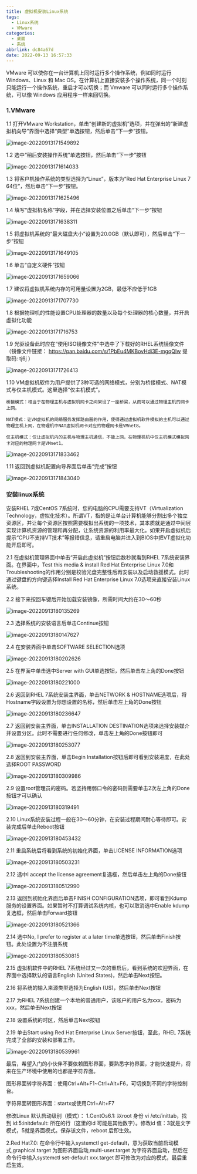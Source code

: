 ```yaml
---
title: 虚拟机安装Linux系统
tags:
  - Linux系统
  - VMware
categories:
  - 桌面
  - 系统
abbrlink: dc84a67d
date: 2022-09-13 16:57:33
---
```


VMware 可以使你在一台计算机上同时运行多个操作系统，例如同时运行 Windows、Linux 和 Mac OS。在计算机上直接安装多个操作系统，同一个时刻只能运行一个操作系统，重启才可以切换；而 Vmware 可以同时运行多个操作系统，可以像 Windows 应用程序一样来回切换。

<!--more-->

### 1.VMware

1.1 打开VMware Workstation，单击“创建新的虚拟机”选项，并在弹出的“新建虚拟机向导”界面中选择“典型”单选按钮，然后单击“下一步”按钮。

![image-20220913171549892](虚拟机安装Linux系统/image-20220913171549892.png)


1.2 选中“稍后安装操作系统”单选按钮，然后单击“下一步”按钮

![image-20220913171614033](虚拟机安装Linux系统/image-20220913171614033.png)

1.3 将客户机操作系统的类型选择为“Linux”，版本为“Red Hat Enterprise Linux 7 64位”，然后单击“下一步”按钮。

![image-20220913171625496](虚拟机安装Linux系统/image-20220913171625496.png)

1.4 填写“虚拟机名称”字段，并在选择安装位置之后单击“下一步”按钮

![image-20220913171638311](虚拟机安装Linux系统/image-20220913171638311.png)

1.5 将虚拟机系统的“最大磁盘大小”设置为20.0GB（默认即可），然后单击“下一步”按钮

![image-20220913171649105](虚拟机安装Linux系统/image-20220913171649105.png)

1.6 单击“自定义硬件”按钮

![image-20220913171659066](虚拟机安装Linux系统/image-20220913171659066.png)

1.7 建议将虚拟机系统内存的可用量设置为2GB，最低不应低于1GB

![image-20220913171707730](虚拟机安装Linux系统/image-20220913171707730.png)

1.8 根据物理机的性能设置CPU处理器的数量以及每个处理器的核心数量，并开启虚拟化功能

![image-20220913171716753](虚拟机安装Linux系统/image-20220913171716753.png)

1.9 光驱设备此时应在“使用ISO镜像文件”中选中了下载好的RHEL系统镜像文件（镜像文件链接： https://pan.baidu.com/s/1PbEu4MKBovHdi3E-mgqQIw 提取码: tj6j ）

![image-20220913171726413](虚拟机安装Linux系统/image-20220913171726413.png)

1.10 VM虚拟机软件为用户提供了3种可选的网络模式，分别为桥接模式、NAT模式与仅主机模式。这里选择“仅主机模式”。

`桥接模式：相当于在物理主机与虚拟机网卡之间架设了一座桥梁，从而可以通过物理主机的网卡上网。`

`NAT模式：让VM虚拟机的网络服务发挥路由器的作用，使得通过虚拟机软件模拟的主机可以通过物理主机上网，在物理机中NAT虚拟机网卡对应的物理网卡是VMnet8。`

`仅主机模式：仅让虚拟机内的主机与物理主机通信，不能上网，在物理机机中仅主机模式模拟网卡对应的物理网卡是VMnet1。`

![image-20220913171833462](虚拟机安装Linux系统/image-20220913171833462.png)


1.11 返回到虚拟机配置向导界面后单击“完成”按钮

![image-20220913171843040](虚拟机安装Linux系统/image-20220913171843040.png)

### 安装linux系统

安装RHEL 7或CentOS 7系统时，您的电脑的CPU需要支持VT（Virtualization Technology，虚拟化技术）。所谓VT，指的是让单台计算机能够分割出多个独立资源区，并让每个资源区按照需要模拟出系统的一项技术，其本质就是通过中间层实现计算机资源的管理和再分配，让系统资源的利用率最大化。如果开启虚拟机后提示“CPU不支持VT技术”等报错信息，请重启电脑并进入到BIOS中把VT虚拟化功能开启即可。

2.1 在虚拟机管理界面中单击“开启此虚拟机”按钮后数秒就看到RHEL 7系统安装界面。在界面中，Test this media & install Red Hat Enterprise Linux 7.0和Troubleshooting的作用分别是校验光盘完整性后再安装以及启动救援模式。此时通过键盘的方向键选择Install Red Hat Enterprise Linux 7.0选项来直接安装Linux系统。

2.2 接下来按回车键后开始加载安装镜像，所需时间大约在30～60秒

![image-20220913180135269](虚拟机安装Linux系统/image-20220913180135269.png)

2.3 选择系统的安装语言后单击Continue按钮

![image-20220913180147627](虚拟机安装Linux系统/image-20220913180147627.png)

2.4 在安装界面中单击SOFTWARE SELECTION选项

![image-20220913180202626](虚拟机安装Linux系统/image-20220913180202626.png)

2.5 在界面中单击选中Server with GUI单选按钮，然后单击左上角的Done按钮

![image-20220913180221000](虚拟机安装Linux系统/image-20220913180221000.png)

2.6 返回到RHEL 7系统安装主界面，单击NETWORK & HOSTNAME选项后，将Hostname字段设置为你想设置的名称，然后单击左上角的Done按钮

![image-20220913180236647](虚拟机安装Linux系统/image-20220913180236647.png)

2.7 返回到安装主界面，单击INSTALLATION DESTINATION选项来选择安装媒介并设置分区。此时不需要进行任何修改，单击左上角的Done按钮即可

![image-20220913180253077](虚拟机安装Linux系统/image-20220913180253077.png)


2.8 返回到安装主界面，单击Begin Installation按钮后即可看到安装进度，在此处选择ROOT PASSWORD

![image-20220913180309986](虚拟机安装Linux系统/image-20220913180309986.png)

2.9 设置root管理员的密码。若坚持用弱口令的密码则需要单击2次左上角的Done按钮才可以确认

![image-20220913180319491](虚拟机安装Linux系统/image-20220913180319491.png)

2.10 Linux系统安装过程一般在30～60分钟，在安装过程期间耐心等待即可。安装完成后单击Reboot按钮

![image-20220913180453432](虚拟机安装Linux系统/image-20220913180453432.png)

2.11 重启系统后将看到系统的初始化界面，单击LICENSE INFORMATION选项

![image-20220913180503231](虚拟机安装Linux系统/image-20220913180503231.png)

2.12 选中I accept the license agreement复选框，然后单击左上角的Done按钮

![image-20220913180512990](虚拟机安装Linux系统/image-20220913180512990.png)

2.13 返回到初始化界面后单击FINISH CONFIGURATION选项，即可看到Kdump服务的设置界面。如果暂时不打算调试系统内核，也可以取消选中Enable kdump复选框，然后单击Forward按钮

![image-20220913180521366](虚拟机安装Linux系统/image-20220913180521366.png)

2.14 选中No, I prefer to register at a later time单选按钮，然后单击Finish按钮。此处设置为不注册系统

![image-20220913180530815](虚拟机安装Linux系统/image-20220913180530815.png)

2.15 虚拟机软件中的RHEL 7系统经过又一次的重启后，看到系统的欢迎界面，在界面中选择默认的语言English (United States)，然后单击Next按钮。

2.16 将系统的输入来源类型选择为English (US)，然后单击Next按钮

2.17 为RHEL 7系统创建一个本地的普通用户，该账户的用户名为xxx，密码为xxx，然后单击Next按钮

2.18 设置系统的时区，然后单击Next按钮

2.19 单击Start using Red Hat Enterprise Linux Server按钮，至此，RHEL 7系统完成了全部的安装和部署工作。

![image-20220913180539961](虚拟机安装Linux系统/image-20220913180539961.png)

最后，希望入门的小伙伴不要依赖图形界面，要熟悉字符界面，才能快速提升，将来在生产环境中使用的也都是字符界面。

图形界面转字符界面：使用Ctrl+Alt+F1~Ctrl+Alt+F6，可切换到不同的字符控制台。

字符界面转图形界面：startx或使用Ctrl+Alt+F7

修改Linux 默认启动级别（模式）：
1.CentOs6.1: 以root 身份 vi /etc/inittab，找到 id:5:initdefault: 所在的行（这里的id 可能是其他数字）。修改id 值：3就是文字模式，5就是界面模式。保存该文件，reboot 后即生效。

2.Red Hat7.0: 在命令行中输入systemctl get-default，意为获取当前启动模式,graphical.target 为图形界面启动,multi-user.target 为字符界面启动，然后在命令行中输入systemctl set-default xxx.target 即可修改为对应的模式，最后重启生效。
